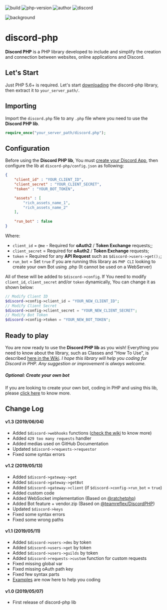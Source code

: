 ![build](https://img.shields.io/badge/build-stable-brightgreen.svg) ![php-version](https://img.shields.io/badge/php-5.6%2B-blue.svg) ![author](https://img.shields.io/badge/author-Marco%20Cusano-blue.svg) ![discord](https://img.shields.io/badge/api%20version-6+-green.svg?logo=discord&color=7289DA)

![background](https://www.marcocusano.dev/api/discord-php/background.jpg)

# discord-php
**Discord PHP** is a PHP library developed to include and simplify the creation and connection between websites, online applications and Discord.

## Let's Start
Just PHP 5.6+ is required. Let's start [downloading](https://github.com/marcocusano/discord-php/archive/master.zip) the discord-php library, then extract it to `your_server_path/`.

## Importing
Import the `discord.php` file to any `.php` file where you need to use the **Discord PHP lib**.
```PHP
require_once("your_server_path/discord.php");
```

## Configuration
Before using the **Discord PHP lib**, You must [create your Discord App](https://discordapp.com/developers/applications/), then configure the lib at `discord-php/config.json` as following:
```JSON
{
    "client_id" : "YOUR_CLIENT_ID",
    "client_secret" : "YOUR_CLIENT_SECRET",
    "token" : "YOUR_BOT_TOKEN",

    "assets" : [
        "rich_assets_name_1",
        "rich_assets_name_2"
    ],
    
    "run_bot" : false
}
```
Where:
- `client_id` = `@me` - Required for **oAuth2** / **Token Exchange** requests;;
- `client_secret` = Required for **oAuth2** / **Token Exchange** requests;
- `token` = Required for any **API Request** such as `$discord->users->get();`;
- `run_bot` = Set `true` if you are running this library as `PHP CLI` looking to create your own Bot using .php (It cannot be used on a WebServer)

All of these will be added to `$discord->config`. If You need to modify `client_id`, `client_secret` and/or `token` dynamically, You can change it as shown below:
```PHP
// Modify Client ID
$discord->config->client_id = "YOUR_NEW_CLIENT_ID";
// Modify Client Secret
$discord->config->client_secret = "YOUR_NEW_CLIENT_SECRET";
// Modify Bot Token
$discord->config->token = "YOUR_NEW_BOT_TOKEN";
```

## Ready to play
You are now ready to use the **Discord PHP lib** as you wish!
Everything you need to know about the library, such as Classes and "How To Use", is described [here in the Wiki](https://github.com/marcocusano/discord-php/wiki).
*I hope this library will help you coding for Discord in PHP. Any suggestion or improvement is always welcome.*

##### Optional: Create your own bot
If you are looking to create your own bot, coding in PHP and using this lib, please [click here](https://github.com/marcocusano/discord-php/wiki/Bot) to know more.

## Change Log
#### v1.3 (2019/06/04)
- Added `$discord->webhooks` functions ([check the wiki](https://www.github.com/marcocusano/discord-php/wiki/WebHooks) to know more)
- Added `429 too many requests` handler
- Added medias used on GitHub Documentation
- Updated `$discord->requests->requestor`
- Fixed some syntax errors
#### v1.2 (2019/05/13)
- Added `$discord->gateway->get`
- Added `$discord->gateway->getBot`
- Added `$discord->gateway->client` (if `$discord->config->run_bot` = `true`)
- Added custom code
- Added WebSocket implementation (Based on [@ratchetphp](https://github.com/ratchetphp))
- Added Bot feature + vendor.zip (Based on [@teamreflex/DiscordPHP](https://github.com/teamreflex/DiscordPHP))
- Updated `$discord->keys`
- Fixed some syntax errors
- Fixed some wrong paths
#### v1.1 (2019/05/11)
- Added `$discord->users->dms` by token
- Added `$discord->users->get` by token
- Added `$discord->users->guilds` by token
- Added `$discord->requests->custom` function for custom requests
- Fixed missing global var
- Fixed missing oAuth path key
- Fixed few syntax parts
- [Examples](https://github.com/marcocusano/discord-php/wiki/Examples) are now here to help you coding
#### v1.0 (2019/05/07)
- First release of discord-php lib
